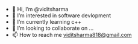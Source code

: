 - 👋 Hi, I’m @viditsharma
- 👀 I’m interested in software devlopment
- 🌱 I’m currently learning c++
- 💞️ I’m looking to collaborate on ...
- 📫 How to reach me viditsharma818@gmail.com

<!---
viditsharma69/viditsharma69 is a ✨ special ✨ repository because its `README.md` (this file) appears on your GitHub profile.
You can click the Preview link to take a look at your changes.
--->
